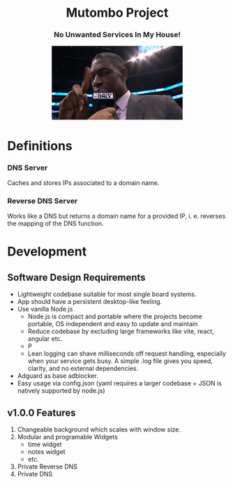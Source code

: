 <h1 align=center>Mutombo Project</h1>
<h3 align=center>No Unwanted Services In My House!</h3>
<p align=center><img src="notinmyhouse.gif" scale=2.0></p>

# Definitions 

### DNS Server
Caches and stores IPs associated to a domain name.

### Reverse DNS Server
Works like a DNS but returns a domain name for a provided IP, i. e. reverses the mapping of the DNS function.



# Development
## Software Design Requirements

- Lightweight codebase suitable for most single board systems.
- App should have a persistent desktop-like feeling.
- Use vanilla Node.js 
  - Node.js is compact and portable where the projects become portable, OS independent and easy to update and maintain  
  - Reduce codebase by excluding large frameworks like vite, react, angular etc.
  - P
  - Lean logging can shave milliseconds off request handling, especially when your service gets busy. A simple .log file gives you speed, clarity, and no external dependencies.
- Adguard as base adblocker.
- Easy usage via config.json (yaml requires a larger codebase + JSON is natively supported by node.js)


## v1.0.0 Features

1. Changeable background which scales with window size.
2. Modular and programable Widgets
   - time widget
   - notes widget
   - etc. 
3. Private Reverse DNS
4. Private DNS